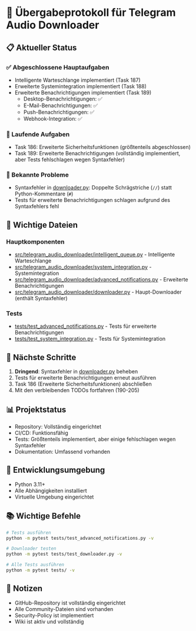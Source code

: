 # 🔄 Übergabeprotokoll für Telegram Audio Downloader

## 📋 Aktueller Status

### ✅ Abgeschlossene Hauptaufgaben
- Intelligente Warteschlange implementiert (Task 187)
- Erweiterte Systemintegration implementiert (Task 188)
- Erweiterte Benachrichtigungen implementiert (Task 189)
  - Desktop-Benachrichtigungen: ✅
  - E-Mail-Benachrichtigungen: ✅
  - Push-Benachrichtigungen: ✅
  - Webhook-Integration: ✅

### 🔄 Laufende Aufgaben
- Task 186: Erweiterte Sicherheitsfunktionen (größtenteils abgeschlossen)
- Task 189: Erweiterte Benachrichtigungen (vollständig implementiert, aber Tests fehlschlagen wegen Syntaxfehler)

### 🐛 Bekannte Probleme
- Syntaxfehler in [downloader.py](file:///c:/Users/Pablo/Desktop/Telegram%20Musik%20Tool/src/telegram_audio_downloader/downloader.py): Doppelte Schrägstriche (`//`) statt Python-Kommentare (`#`)
- Tests für erweiterte Benachrichtigungen schlagen aufgrund des Syntaxfehlers fehl

## 📁 Wichtige Dateien

### Hauptkomponenten
- [src/telegram_audio_downloader/intelligent_queue.py](file:///c:/Users/Pablo/Desktop/Telegram%20Musik%20Tool/src/telegram_audio_downloader/intelligent_queue.py) - Intelligente Warteschlange
- [src/telegram_audio_downloader/system_integration.py](file:///c:/Users/Pablo/Desktop/Telegram%20Musik%20Tool/src/telegram_audio_downloader/system_integration.py) - Systemintegration
- [src/telegram_audio_downloader/advanced_notifications.py](file:///c:/Users/Pablo/Desktop/Telegram%20Musik%20Tool/src/telegram_audio_downloader/advanced_notifications.py) - Erweiterte Benachrichtigungen
- [src/telegram_audio_downloader/downloader.py](file:///c:/Users/Pablo/Desktop/Telegram%20Musik%20Tool/src/telegram_audio_downloader/downloader.py) - Haupt-Downloader (enthält Syntaxfehler)

### Tests
- [tests/test_advanced_notifications.py](file:///c:/Users/Pablo/Desktop/Telegram%20Musik%20Tool/tests/test_advanced_notifications.py) - Tests für erweiterte Benachrichtigungen
- [tests/test_system_integration.py](file:///c:/Users/Pablo/Desktop/Telegram%20Musik%20Tool/tests/test_system_integration.py) - Tests für Systemintegration

## 🎯 Nächste Schritte

1. **Dringend**: Syntaxfehler in [downloader.py](file:///c:/Users/Pablo/Desktop/Telegram%20Musik%20Tool/src/telegram_audio_downloader/downloader.py) beheben
2. Tests für erweiterte Benachrichtigungen erneut ausführen
3. Task 186 (Erweiterte Sicherheitsfunktionen) abschließen
4. Mit den verbleibenden TODOs fortfahren (190-205)

## 📊 Projektstatus
- Repository: Vollständig eingerichtet
- CI/CD: Funktionsfähig
- Tests: Größtenteils implementiert, aber einige fehlschlagen wegen Syntaxfehler
- Dokumentation: Umfassend vorhanden

## 🔧 Entwicklungsumgebung
- Python 3.11+
- Alle Abhängigkeiten installiert
- Virtuelle Umgebung eingerichtet

## 📚 Wichtige Befehle
```bash
# Tests ausführen
python -m pytest tests/test_advanced_notifications.py -v

# Downloader testen
python -m pytest tests/test_downloader.py -v

# Alle Tests ausführen
python -m pytest tests/ -v
```

## 📝 Notizen
- GitHub-Repository ist vollständig eingerichtet
- Alle Community-Dateien sind vorhanden
- Security-Policy ist implementiert
- Wiki ist aktiv und vollständig